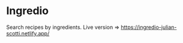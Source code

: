 # Ingredio
Search recipes by ingredients. Live version => https://ingredio-julian-scotti.netlify.app/
